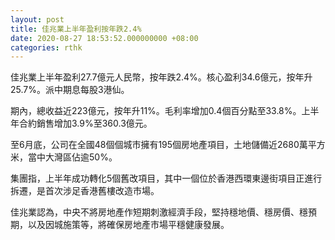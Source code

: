 ```yaml
---
layout: post
title: 佳兆業上半年盈利按年跌2.4%
date: 2020-08-27 18:53:52.000000000 +08:00
categories: rthk
---
```


佳兆業上半年盈利27.7億元人民幣，按年跌2.4%。核心盈利34.6億元，按年升25.7%。派中期息每股3港仙。

期內，總收益近223億元，按年升11%。毛利率增加0.4個百分點至33.8%。上半年合約銷售增加3.9%至360.3億元。

至6月底，公司在全國48個個城市擁有195個房地產項目，土地儲備近2680萬平方米，當中大灣區佔逾50%。

集團指，上半年成功轉化5個舊改項目，其中一個位於香港西環東邊街項目正進行拆遷，是首次涉足香港舊樓改造市場。

佳兆業認為，中央不將房地產作短期刺激經濟手段，堅持穩地價、穩房價、穩預期，以及因城施策等，將確保房地產市場平穩健康發展。
